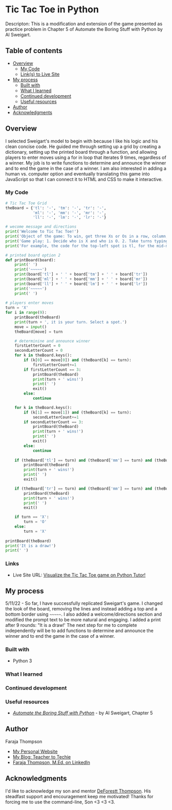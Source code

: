 # Tic Tac Toe in Python

Descripton: This is a modification and extension of the game presented as practice problem in Chapter 5 of Automate the Boring Stuff with Python by Al Sweigart.

## Table of contents

- [Overview](#overview)
  - [My Code](#my-code)
  - [Link(s) to Live Site](#links)
- [My process](#my-process)
  - [Built with](#built-with)
  - [What I learned](#what-i-learned)
  - [Continued development](#continued-development)
  - [Useful resources](#useful-resources)
- [Author](#author)
- [Acknowledgments](#acknowledgments)

## Overview

I selected Sweigart's model to begin with because I like his logic and his clean concise code. He guided me through setting up a grid by creating a dictionary, setting up the printed board through a function, and allowing players to enter moves using a for in loop that iterates 9 times, regardless of a winner. My job is to write functions to determine and announce the winner and to end the game in the case of a winner. I am also interested in adding a human vs. computer option and eventually translating this game into JavaScript so that I can connect it to HTML and CSS to make it interactive.


### My Code

```python
# Tic Tac Toe Grid
theBoard = {'tl': '-', 'tm': '-', 'tr': '-',
            'ml': '-', 'mm': '-', 'mr': '-',
            'll': '-', 'lm': '-', 'lr': '-'}

# wecome message and directions
print('Welcome to Tic Tac Toe!')
print('Object of the game: To win, get three Xs or Os in a row, column, or diagonal.')
print('Game play: 1. Decide who is X and who is O. 2. Take turns typing the row and column codes of your selected spot.')
print('For example, the code for the top-left spot is tl, for the mid-middle spot it is mm, and for the lower-right spot it is lr.')

# printed board option 2
def printBoard(board):
    print(' ')
    print('~~~~~')
    print(board['tl'] + ' ' + board['tm'] + ' ' + board['tr'])
    print(board['ml'] + ' ' + board['mm'] + ' ' + board['mr'])
    print(board['ll'] + ' ' + board['lm'] + ' ' + board['lr'])
    print('~~~~~')
    print(' ')
   
# players enter moves
turn = 'X'
for i in range(9):
    printBoard(theBoard)
    print(turn + ', it is your turn. Select a spot.')
    move = input()
    theBoard[move] = turn

    # determinine and announce winner
    firstLetterCount = 0
    secondLetterCount = 0
    for k in theBoard.keys():
        if (k[0] == move[0]) and (theBoard[k] == turn): 
            firstLetterCount+=1       
        if firstLetterCount == 3: 
            printBoard(theBoard)
            print(turn + ' wins!')
            print(' ')
            exit()
        else:
            continue  

    for k in theBoard.keys():
        if (k[1] == move[1]) and (theBoard[k] == turn):
            secondLetterCount+=1
        if secondLetterCount == 3:
            printBoard(theBoard)
            print(turn + ' wins!')
            print(' ')
            exit()
        else:
            continue
    
    if (theBoard['tl'] == turn) and (theBoard['mm'] == turn) and (theBoard['lr'] == turn):
        printBoard(theBoard)
        print(turn + ' wins!')
        print(' ')
        exit()

    if (theBoard['tr'] == turn) and (theBoard['mm'] == turn) and (theBoard['ll'] == turn): 
        printBoard(theBoard)
        print(turn + ' wins!')
        print(' ')
        exit()

    if turn == 'X':
        turn = 'O'
    else:
        turn = 'X'
    
printBoard(theBoard)
print('It is a draw!')
print(' ')    
```

### Links

- Live Site URL: [Visualize the Tic Tac Toe game on Python Tutor!](https://pythontutor.com/render.html#code=%23%20Tic%20Tac%20Toe%20Grid%0AtheBoard%20%3D%20%7B'tl'%3A%20'-',%20'tm'%3A%20'-',%20'tr'%3A%20'-',%0A%20%20%20%20%20%20%20%20%20%20%20%20'ml'%3A%20'-',%20'mm'%3A%20'-',%20'mr'%3A%20'-',%0A%20%20%20%20%20%20%20%20%20%20%20%20'll'%3A%20'-',%20'lm'%3A%20'-',%20'lr'%3A%20'-'%7D%0A%0A%23%20wecome%20message%20and%20directions%0Aprint%28'Welcome%20to%20Tic%20Tac%20Toe!'%29%0Aprint%28'Object%20of%20the%20game%3A%20To%20win,%20get%20three%20Xs%20or%20Os%20in%20a%20row,%20column,%20or%20diagonal.'%29%0Aprint%28'Game%20play%3A%201.%20Decide%20who%20is%20X%20and%20who%20is%20O.%202.%20Take%20turns%20typing%20the%20row%20and%20column%20codes%20of%20your%20selected%20spot.'%29%0Aprint%28'For%20example,%20the%20code%20for%20the%20top-left%20spot%20is%20tl,%20for%20the%20mid-middle%20spot%20it%20is%20mm,%20and%20for%20the%20lower-right%20spot%20it%20is%20lr.'%29%0A%0A%23%20printed%20board%20option%202%0Adef%20printBoard%28board%29%3A%0A%20%20%20%20print%28'%20'%29%0A%20%20%20%20print%28'~~~~~'%29%0A%20%20%20%20print%28board%5B'tl'%5D%20%2B%20'%20'%20%2B%20board%5B'tm'%5D%20%2B%20'%20'%20%2B%20board%5B'tr'%5D%29%0A%20%20%20%20print%28board%5B'ml'%5D%20%2B%20'%20'%20%2B%20board%5B'mm'%5D%20%2B%20'%20'%20%2B%20board%5B'mr'%5D%29%0A%20%20%20%20print%28board%5B'll'%5D%20%2B%20'%20'%20%2B%20board%5B'lm'%5D%20%2B%20'%20'%20%2B%20board%5B'lr'%5D%29%0A%20%20%20%20print%28'~~~~~'%29%0A%20%20%20%20print%28'%20'%29%0A%20%20%20%0A%23%20players%20enter%20moves%0Aturn%20%3D%20'X'%0Afor%20i%20in%20range%289%29%3A%0A%20%20%20%20printBoard%28theBoard%29%0A%20%20%20%20print%28turn%20%2B%20',%20it%20is%20your%20turn.%20Select%20a%20spot.'%29%0A%20%20%20%20move%20%3D%20input%28%29%0A%20%20%20%20theBoard%5Bmove%5D%20%3D%20turn%0A%0A%20%20%20%20%23%20determinine%20and%20announce%20winner%0A%20%20%20%20firstLetterCount%20%3D%200%0A%20%20%20%20secondLetterCount%20%3D%200%0A%20%20%20%20for%20k%20in%20theBoard.keys%28%29%3A%0A%20%20%20%20%20%20%20%20if%20%28k%5B0%5D%20%3D%3D%20move%5B0%5D%20and%20theBoard%5Bk%5D%20%3D%3D%20turn%29%3A%20%0A%20%20%20%20%20%20%20%20%20%20%20%20firstLetterCount%2B%3D1%20%20%20%20%20%20%20%0A%20%20%20%20%20%20%20%20if%20firstLetterCount%20%3D%3D%203%3A%20%0A%20%20%20%20%20%20%20%20%20%20%20%20printBoard%28theBoard%29%0A%20%20%20%20%20%20%20%20%20%20%20%20print%28turn%20%2B%20'%20wins!'%29%0A%20%20%20%20%20%20%20%20%20%20%20%20print%28'%20'%29%0A%20%20%20%20%20%20%20%20%20%20%20%20exit%28%29%0A%20%20%20%20%20%20%20%20else%3A%0A%20%20%20%20%20%20%20%20%20%20%20%20continue%20%20%0A%0A%20%20%20%20for%20k%20in%20theBoard.keys%28%29%3A%0A%20%20%20%20%20%20%20%20if%20%28k%5B1%5D%20%3D%3D%20move%5B1%5D%20and%20theBoard%5Bk%5D%20%3D%3D%20turn%29%3A%0A%20%20%20%20%20%20%20%20%20%20%20%20secondLetterCount%2B%3D1%0A%20%20%20%20%20%20%20%20if%20secondLetterCount%20%3D%3D%203%3A%0A%20%20%20%20%20%20%20%20%20%20%20%20printBoard%28theBoard%29%0A%20%20%20%20%20%20%20%20%20%20%20%20print%28turn%20%2B%20'%20wins!'%29%0A%20%20%20%20%20%20%20%20%20%20%20%20print%28'%20'%29%0A%20%20%20%20%20%20%20%20%20%20%20%20exit%28%29%0A%20%20%20%20%20%20%20%20else%3A%0A%20%20%20%20%20%20%20%20%20%20%20%20continue%0A%20%20%20%20%0A%20%20%20%20if%20%28theBoard%5B'tl'%5D%20%3D%3D%20turn%29%20and%20%28theBoard%5B'mm'%5D%20%3D%3D%20turn%29%20and%20%28theBoard%5B'lr'%5D%20%3D%3D%20turn%29%3A%0A%20%20%20%20%20%20%20%20printBoard%28theBoard%29%0A%20%20%20%20%20%20%20%20print%28turn%20%2B%20'%20wins!'%29%0A%20%20%20%20%20%20%20%20print%28'%20'%29%0A%20%20%20%20%20%20%20%20exit%28%29%0A%0A%20%20%20%20if%20%28theBoard%5B'tr'%5D%20%3D%3D%20turn%29%20and%20%28theBoard%5B'mm'%5D%20%3D%3D%20turn%29%20and%20%28theBoard%5B'll'%5D%20%3D%3D%20turn%29%3A%20%0A%20%20%20%20%20%20%20%20printBoard%28theBoard%29%0A%20%20%20%20%20%20%20%20print%28turn%20%2B%20'%20wins!'%29%0A%20%20%20%20%20%20%20%20print%28'%20'%29%0A%20%20%20%20%20%20%20%20exit%28%29%0A%0A%20%20%20%20if%20turn%20%3D%3D%20'X'%3A%0A%20%20%20%20%20%20%20%20turn%20%3D%20'O'%0A%20%20%20%20else%3A%0A%20%20%20%20%20%20%20%20turn%20%3D%20'X'%0A%20%20%20%20%0AprintBoard%28theBoard%29%0Aprint%28'It%20is%20a%20draw!'%29%0Aprint%28'%20'%29&cumulative=false&curInstr=0&heapPrimitives=nevernest&mode=display&origin=opt-frontend.js&py=3&rawInputLstJSON=%5B%5D&textReferences=false)
## My process

5/11/22 - So far, I have successfully replicated Sweigart's game. I changed the look of the board, removing the lines and instead adding a top and a bottom border using `~~~~~`. I also added a welcome/directions section and modified the prompt text to be more natural and engaging. I added a print after 9 rounds: "It is a draw!' The next step for me to complete independently will be to add functions to determine and announce the winner and to end the game in the case of a winner.

### Built with

- Python 3

### What I learned



### Continued development



### Useful resources

- [*Automate the Boring Stuff with Python*](https://automatetheboringstuff.com/2e/chapter5/) - by Al Sweigart, Chapter 5

## Author

Faraja Thompson

- [My Personal Website](https://faraja17.github.io/my-website/)
- [My Blog: Teacher to Techie](https://faraja17.github.io/)
- [Faraja Thompson, M.Ed. on LinkedIn](https://www.linkedin.com/in/faraja-thompson-m-ed-70885b8/)

## Acknowledgments

I'd like to acknowledge my son and mentor [DeForestt Thompson](https://github.com/DeForestt).  His steadfast support and encouragement keep me motivated!  Thanks for forcing me to use the command-line, Son <3 <3 <3.
